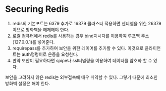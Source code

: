 # Securing Redis

1. redis의 기본포트는 6379 추가로 16379 클러스터 적용하면 센티넬을 위한 26379이므로 방화벽을 해제해야 한다. 
2. 로컬 컴퓨터에서 redis를 사용하는 경우 bind지시자를 이용하여 루프백 주소(127.0.0.1)를 넣어준다. 
3. requirepass를 추가하여 보안을 위한 레이어를 추가할 수 있다. 이것으로 클라이언트는 auth명령어로 은증을 요청한다. 
4. 만약 보안이 필요하다면 spipe나 ssl터널링을 이용하여 데이터를 암호화 할 수 있다. 

보안을 고려하지 않은 redis는 외부접속에 매우 취약할 수 있다. 그렇기 때문에 최소한 방화벽 설정은 해야 한다. 